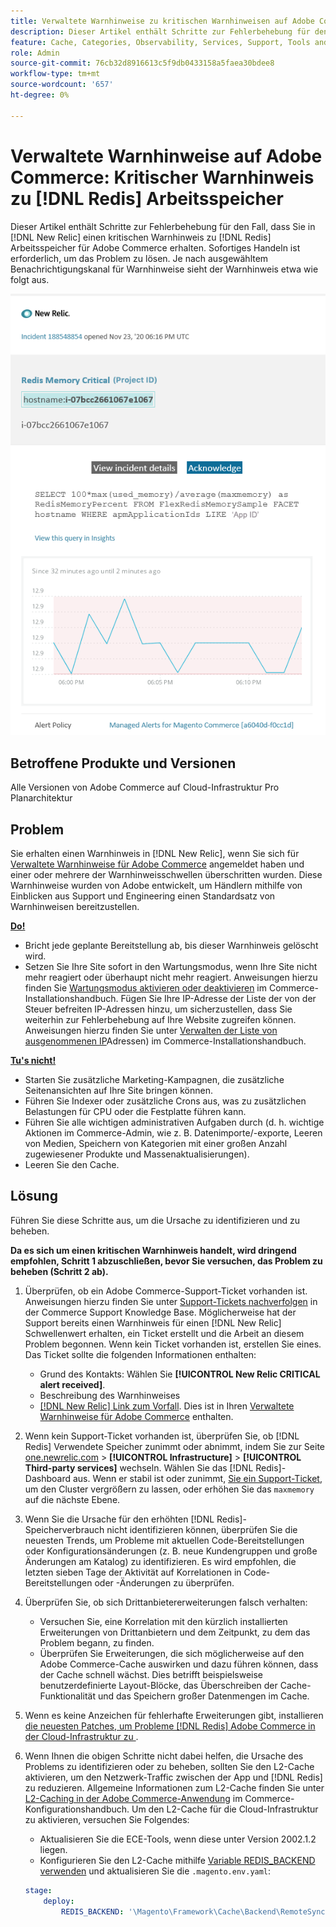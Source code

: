 ```yaml
---
title: Verwaltete Warnhinweise zu kritischen Warnhinweisen auf Adobe Commerce [!DNL Redis] Arbeitsspeicher
description: Dieser Artikel enthält Schritte zur Fehlerbehebung für den Fall, dass Sie  [!DNL Redis]  wichtigen Warnhinweis für Adobe Commerce in erhalten [!DNL New Relic]. Sofortiges Handeln ist erforderlich, um das Problem zu lösen.
feature: Cache, Categories, Observability, Services, Support, Tools and External Services, Variables
role: Admin
source-git-commit: 76cb32d8916613c5f9db0433158a5faea30bdee8
workflow-type: tm+mt
source-wordcount: '657'
ht-degree: 0%

---
```



# Verwaltete Warnhinweise auf Adobe Commerce: Kritischer Warnhinweis zu [!DNL Redis] Arbeitsspeicher

Dieser Artikel enthält Schritte zur Fehlerbehebung für den Fall, dass Sie in [!DNL New Relic] einen kritischen Warnhinweis zu [!DNL Redis] Arbeitsspeicher für Adobe Commerce erhalten. Sofortiges Handeln ist erforderlich, um das Problem zu lösen. Je nach ausgewähltem Benachrichtigungskanal für Warnhinweise sieht der Warnhinweis etwa wie folgt aus.

![new_relic_redis_memory_critical.png](../../assets/managed-alerts/new_relic_redis_memory_critical.png)

## Betroffene Produkte und Versionen

Alle Versionen von Adobe Commerce auf Cloud-Infrastruktur Pro Planarchitektur

## Problem

Sie erhalten einen Warnhinweis in [!DNL New Relic], wenn Sie sich für [Verwaltete Warnhinweise für Adobe Commerce](managed-alerts-for-magento-commerce.md) angemeldet haben und einer oder mehrere der Warnhinweisschwellen überschritten wurden. Diese Warnhinweise wurden von Adobe entwickelt, um Händlern mithilfe von Einblicken aus Support und Engineering einen Standardsatz von Warnhinweisen bereitzustellen.

**<u>Do!</u>**

* Bricht jede geplante Bereitstellung ab, bis dieser Warnhinweis gelöscht wird.
* Setzen Sie Ihre Site sofort in den Wartungsmodus, wenn Ihre Site nicht mehr reagiert oder überhaupt nicht mehr reagiert. Anweisungen hierzu finden Sie [Wartungsmodus aktivieren oder deaktivieren](https://experienceleague.adobe.com/en/docs/commerce-operations/installation-guide/tutorials/maintenance-mode) im Commerce-Installationshandbuch. Fügen Sie Ihre IP-Adresse der Liste der von der Steuer befreiten IP-Adressen hinzu, um sicherzustellen, dass Sie weiterhin zur Fehlerbehebung auf Ihre Website zugreifen können. Anweisungen hierzu finden Sie unter [Verwalten der Liste von ausgenommenen IP](https://experienceleague.adobe.com/en/docs/commerce-operations/installation-guide/tutorials/maintenance-mode#maintain-the-list-of-exempt-ip-addresses)Adressen) im Commerce-Installationshandbuch.

**<u>Tu&#39;s nicht!</u>**

* Starten Sie zusätzliche Marketing-Kampagnen, die zusätzliche Seitenansichten auf Ihre Site bringen können.
* Führen Sie Indexer oder zusätzliche Crons aus, was zu zusätzlichen Belastungen für CPU oder die Festplatte führen kann.
* Führen Sie alle wichtigen administrativen Aufgaben durch (d. h. wichtige Aktionen im Commerce-Admin, wie z. B. Datenimporte/-exporte, Leeren von Medien, Speichern von Kategorien mit einer großen Anzahl zugewiesener Produkte und Massenaktualisierungen).
* Leeren Sie den Cache.

## Lösung

Führen Sie diese Schritte aus, um die Ursache zu identifizieren und zu beheben.

**Da es sich um einen kritischen Warnhinweis handelt, wird dringend empfohlen, Schritt 1 abzuschließen, bevor Sie versuchen, das Problem zu beheben (Schritt 2 ab).**

1. Überprüfen, ob ein Adobe Commerce-Support-Ticket vorhanden ist. Anweisungen hierzu finden Sie unter [Support-Tickets nachverfolgen](https://experienceleague.adobe.com/en/docs/commerce-knowledge-base/kb/help-center-guide/magento-help-center-user-guide#track-support-case) in der Commerce Support Knowledge Base. Möglicherweise hat der Support bereits einen Warnhinweis für einen [!DNL New Relic] Schwellenwert erhalten, ein Ticket erstellt und die Arbeit an diesem Problem begonnen. Wenn kein Ticket vorhanden ist, erstellen Sie eines. Das Ticket sollte die folgenden Informationen enthalten:

   * Grund des Kontakts: Wählen Sie **[!UICONTROL New Relic CRITICAL alert received]**.
   * Beschreibung des Warnhinweises
   * [[!DNL New Relic] Link zum Vorfall](https://docs.newrelic.com/docs/alerts-applied-intelligence/new-relic-alerts/alert-incidents/view-violation-event-details-incidents/). Dies ist in Ihren [Verwaltete Warnhinweise für Adobe Commerce](managed-alerts-for-magento-commerce.md) enthalten.

1. Wenn kein Support-Ticket vorhanden ist, überprüfen Sie, ob [!DNL Redis] Verwendete Speicher zunimmt oder abnimmt, indem Sie zur Seite [one.newrelic.com](https://login.newrelic.com) > **[!UICONTROL Infrastructure]** > **[!UICONTROL Third-party services]** wechseln. Wählen Sie das [!DNL Redis]-Dashboard aus. Wenn er stabil ist oder zunimmt, [ Sie ein Support-Ticket](https://experienceleague.adobe.com/en/docs/commerce-knowledge-base/kb/help-center-guide/magento-help-center-user-guide#support-case), um den Cluster vergrößern zu lassen, oder erhöhen Sie das `maxmemory` auf die nächste Ebene.
1. Wenn Sie die Ursache für den erhöhten [!DNL Redis]-Speicherverbrauch nicht identifizieren können, überprüfen Sie die neuesten Trends, um Probleme mit aktuellen Code-Bereitstellungen oder Konfigurationsänderungen (z. B. neue Kundengruppen und große Änderungen am Katalog) zu identifizieren. Es wird empfohlen, die letzten sieben Tage der Aktivität auf Korrelationen in Code-Bereitstellungen oder -Änderungen zu überprüfen.
1. Überprüfen Sie, ob sich Drittanbietererweiterungen falsch verhalten:

   * Versuchen Sie, eine Korrelation mit den kürzlich installierten Erweiterungen von Drittanbietern und dem Zeitpunkt, zu dem das Problem begann, zu finden.
   * Überprüfen Sie Erweiterungen, die sich möglicherweise auf den Adobe Commerce-Cache auswirken und dazu führen können, dass der Cache schnell wächst. Dies betrifft beispielsweise benutzerdefinierte Layout-Blöcke, das Überschreiben der Cache-Funktionalität und das Speichern großer Datenmengen im Cache.

1. Wenn es keine Anzeichen für fehlerhafte Erweiterungen gibt, installieren [ die neuesten Patches, um Probleme  [!DNL Redis]  Adobe Commerce in der Cloud-Infrastruktur zu ](https://experienceleague.adobe.com/en/docs/commerce-knowledge-base/kb/troubleshooting/miscellaneous/install-latest-patches-to-fix-magento-redis-issues).
1. Wenn Ihnen die obigen Schritte nicht dabei helfen, die Ursache des Problems zu identifizieren oder zu beheben, sollten Sie den L2-Cache aktivieren, um den Netzwerk-Traffic zwischen der App und [!DNL Redis] zu reduzieren. Allgemeine Informationen zum L2-Cache finden Sie unter [L2-Caching in der Adobe Commerce-Anwendung](https://experienceleague.adobe.com/en/docs/commerce-operations/configuration-guide/cache/level-two-cache) im Commerce-Konfigurationshandbuch. Um den L2-Cache für die Cloud-Infrastruktur zu aktivieren, versuchen Sie Folgendes:

   * Aktualisieren Sie die ECE-Tools, wenn diese unter Version 2002.1.2 liegen.
   * Konfigurieren Sie den L2-Cache mithilfe [Variable REDIS\_BACKEND verwenden](https://experienceleague.adobe.com/en/docs/commerce-on-cloud/user-guide/configure/env/stage/variables-deploy#redis_backend) und aktualisieren Sie die `.magento.env.yaml`:

   ```yaml
   stage:
       deploy:
           REDIS_BACKEND: '\Magento\Framework\Cache\Backend\RemoteSynchronizedCache'
   ```
